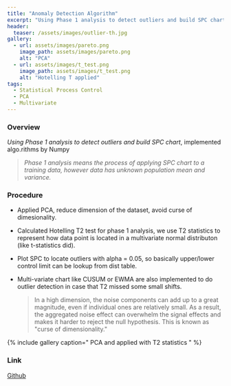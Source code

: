 ```yaml
---
title: "Anomaly Detection Algorithm"
excerpt: "Using Phase 1 analysis to detect outliers and build SPC chart"
header:
  teaser: /assets/images/outlier-th.jpg
gallery:
  - url: assets/images/pareto.png
    image_path: assets/images/pareto.png
    alt: "PCA"
  - url: assets/images/t_test.png
    image_path: assets/images/t_test.png
    alt: "Hotelling T applied"
tags: 
  - Statistical Process Control
  - PCA
  - Multivariate 
---
```


### Overview
_Using Phase 1 analysis to detect outliers and build SPC chart_, implemented algo.rithms by Numpy

   > _Phase 1 analysis means the process of applying SPC chart to a training data, however data has unknown population mean and variance._

### Procedure

-  Applied PCA, reduce dimension of the dataset, avoid curse of dimesionality.
-  Calculated Hotelling T2 test for phase 1 analysis, we use T2 statistics to represent  how data point is located in a multivariate normal distributon (like t-statistics did). 
-  Plot SPC to locate outliers with alpha = 0.05, so basically upper/lower control limit can be lookup from dist table.
-  Multi-variate chart like CUSUM or EWMA are also implemented to do outlier detection in case that T2 missed some small shifts.

    >In a high dimension, the noise components can add up to a great magnitude, even if individual ones are relatively small. As a result, the aggregated noise effect can overwhelm the signal effects and makes it harder to reject the null hypothesis. This is known as "curse of dimensionality."
                                                                                                                  
{% include gallery caption=" PCA and applied with T2 statistics " %}    

### Link
[Github](https://github.com/scleeza/PCA-and-HotellingT)                                                                                                                 